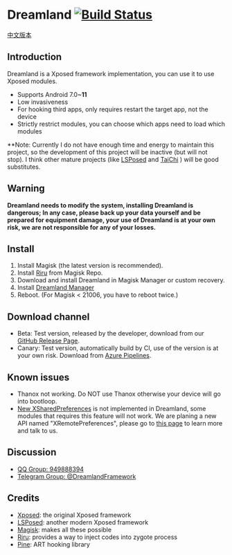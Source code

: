 # Dreamland [![Build Status](https://dev.azure.com/ssz33334930121/ssz3333493/_apis/build/status/canyie.Dreamland?branchName=master)](https://dev.azure.com/ssz33334930121/ssz3333493/_build/latest?definitionId=1&branchName=master)

[中文版本](https://github.com/canyie/Dreamland/blob/master/README_CN.md)

## Introduction
Dreamland is a Xposed framework implementation, you can use it to use Xposed modules.
- Supports Android 7.0~**11**
- Low invasiveness
- For hooking third apps, only requires restart the target app, not the device
- Strictly restrict modules, you can choose which apps need to load which modules

**Note: Currently I do not have enough time and energy to maintain this project, so the development of this project will be inactive (but will not stop). I think other mature projects (like [LSPosed](https://github.com/LSPosed/LSPosed) and [TaiChi](https://taichi.cool/) ) will be good substitutes.

## Warning
**Dreamland needs to modify the system, installing Dreamland is dangerous; In any case, please back up your data yourself and be prepared for equipment damage, your use of Dreamland is at your own risk, we are not responsible for any of your losses.**

## Install
1. Install Magisk (the latest version is recommended).
2. Install [Riru](https://github.com/RikkaApps/Riru) from Magisk Repo.
3. Download and install Dreamland in Magisk Manager or custom recovery.
4. Install [Dreamland Manager](https://github.com/canyie/DreamlandManager/releases)
5. Reboot. (For Magisk < 21006, you have to reboot twice.)

## Download channel
- Beta: Test version, released by the developer, download from our [GitHub Release Page](https://github.com/canyie/Dreamland/releases).
- Canary: Test version, automatically build by CI, use of the version is at your own risk. Download from [Azure Pipelines](https://dev.azure.com/ssz33334930121/ssz3333493/_build/latest?definitionId=1&branchName=master).

## Known issues
- Thanox not working. Do NOT use Thanox otherwise your device will go into bootloop.
- [New XSharedPreferences](https://github.com/LSPosed/LSPosed/wiki/New-XSharedPreferences) is not implemented in Dreamland, some modules that requires this feature will not work. We are planing a new API named "XRemotePreferences", please go to [this page](https://github.com/libxposed/XposedService/issues/1) to learn more and talk to us.

## Discussion
- [QQ Group: 949888394](https://shang.qq.com/wpa/qunwpa?idkey=25549719b948d2aaeb9e579955e39d71768111844b370fcb824d43b9b20e1c04)
- [Telegram Group: @DreamlandFramework](https://t.me/DreamlandFramework)

## Credits
- [Xposed](https://github.com/rovo89/Xposed): the original Xposed framework
- [LSPosed](https://github.com/LSPosed/LSPosed): another modern Xposed framework
- [Magisk](https://github.com/topjohnwu/Magisk): makes all these possible
- [Riru](https://github.com/RikkaApps/Riru): provides a way to inject codes into zygote process
- [Pine](https://github.com/canyie/pine): ART hooking library
